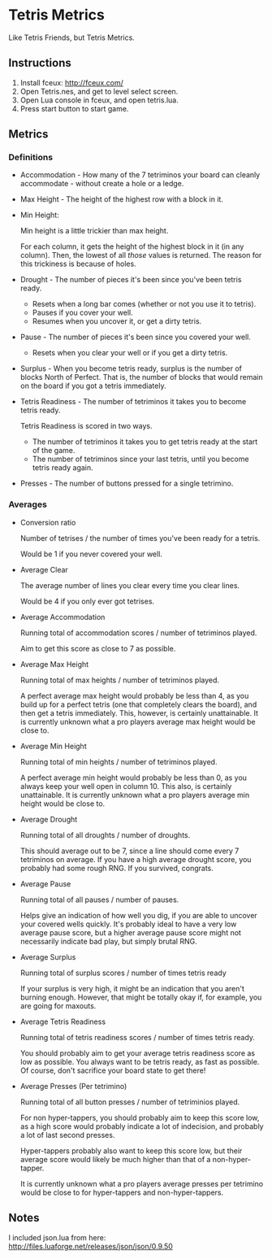 # Tetris Metrics

Like Tetris Friends, but Tetris Metrics.

## Instructions

1. Install fceux: http://fceux.com/
2. Open Tetris.nes, and get to level select screen.
3. Open Lua console in fceux, and open tetris.lua.
4. Press start button to start game.

## Metrics

### Definitions

* Accommodation - How many of the 7 tetriminos your board can cleanly accommodate - without create a hole or a ledge.
* Max Height - The height of the highest row with a block in it.
* Min Height:
  
  Min height is a little trickier than max height. 
  
  For each column, it gets the height of the highest block in it (in any column).
  Then, the lowest of all _those_ values is returned. The reason for this trickiness is because of holes.
   
* Drought - The number of pieces it's been since you've been tetris ready. 
  * Resets when a long bar comes (whether or not you use it to tetris). 
  * Pauses if you cover your well.
  * Resumes when you uncover it, or get a dirty tetris.
* Pause - The number of pieces it's been since you covered your well.
  * Resets when you clear your well or if you get a dirty tetris.
* Surplus - When you become tetris ready, surplus is the number of blocks North of Perfect. 
            That is, the number of blocks that would remain on the board if you got a tetris immediately.
* Tetris Readiness - The number of tetriminos it takes you to become tetris ready.

  Tetris Readiness is scored in two ways. 
  
  * The number of tetriminos it takes you to get tetris ready at the start of the game.
  * The number of tetriminos since your last tetris, until you become tetris ready again.        
 
* Presses - The number of buttons pressed for a single tetrimino.      
            
### Averages

* Conversion ratio

  Number of tetrises / the number of times you've been ready for a tetris. 
  
  Would be 1 if you never covered your well.

* Average Clear

  The average number of lines you clear every time you clear lines.
  
  Would be 4 if you only ever got tetrises.

* Average Accommodation
  
   Running total of accommodation scores / number of tetriminos played.
   
   Aim to get this score as close to 7 as possible.
   
* Average Max Height

  Running total of max heights / number of tetriminos played.
  
  A perfect average max height would probably be less than 4, as you build up for a perfect tetris 
  (one that completely clears the board), and then get a tetris immediately. This, however, is certainly
  unattainable. It is currently unknown what a pro players average max height would be close to.
  
* Average Min Height

  Running total of min heights / number of tetriminos played.

  A perfect average min height would probably be less than 0, as you always keep your well open in column 10.
  This also, is certainly unattainable. It is currently unknown what a pro players average min height would be close to.

* Average Drought

  Running total of all droughts / number of droughts.
  
  This should average out to be 7, since a line should come every 7 tetriminos on average.
  If you have a high average drought score, you probably had some rough RNG. If you survived, congrats.
  
* Average Pause

  Running total of all pauses / number of pauses. 
  
  Helps give an indication of how well you dig, if you are able to uncover your covered wells quickly.
  It's probably ideal to have a very low average pause score, but a higher average pause score
  might not necessarily indicate bad play, but simply brutal RNG.
  
* Average Surplus

  Running total of surplus scores / number of times tetris ready
  
  If your surplus is very high, it might be an indication that you aren't burning enough.
  However, that might be totally okay if, for example, you are going for maxouts.

* Average Tetris Readiness

  Running total of tetris readiness scores / number of times tetris ready.
  
  You should probably aim to get your average tetris readiness score as low as possible. 
  You always want to be tetris ready, as fast as possible. Of course, don't sacrifice
  your board state to get there!
  
* Average Presses (Per tetrimino)

  Running total of all button presses / number of tetriminios played.
  
  For non hyper-tappers, you should probably aim to keep this score low, as a high score 
  would probably indicate a lot of indecision, and probably a lot of last second presses.
  
  Hyper-tappers probably also want to keep this score low, but their average score would 
  likely be much higher than that of a non-hyper-tapper. 
  
  It is currently unknown what a pro players average presses per tetrimino would be close to
  for hyper-tappers and non-hyper-tappers.

## Notes

I included json.lua from here: http://files.luaforge.net/releases/json/json/0.9.50